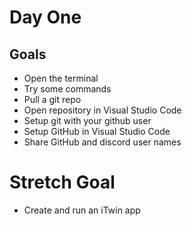 # Day One

## Goals

- Open the terminal
- Try some commands
- Pull a git repo
- Open repository in Visual Studio Code 
- Setup git with your github user
- Setup GitHub in Visual Studio Code
- Share GitHub and discord user names

# Stretch Goal

- Create and run an iTwin app